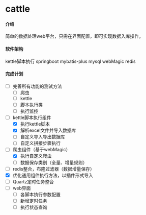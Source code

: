 # cattle

#### 介绍
简单的数据处理web平台，只需在界面配置，即可实现数据入库操作。

#### 软件架构
kettle脚本执行
springboot
mybatis-plus
mysql
webMagic
redis

#### 完成计划
- [ ] 完善所有功能的测试方法
    - [ ] 爬虫
    - [ ] kettle
    - [ ] 脚本执行类
    - [ ] 执行监控
- [ ] kettle脚本执行组件
    - [x] 执行kettle脚本
    - [x] 解析excel文件并导入数据库
    - [ ] 自定义导入导出数据库
    - [ ] 自定义拼接步骤执行
- [ ] 爬虫组件（基于webMagic）
    - [x] 执行自定义爬虫
    - [ ] 数据保存类别（全量、增量规则）
- [ ] redis整合，布隆过滤器（数据增量保存）
- [x] 优化通用组件执行方法，以插件形式导入
- [ ] Quartz定时任务整合
- [ ] web界面
    - [ ] 各脚本执行参数配置
    - [ ] 新增定时任务
    - [ ] 执行状态查询